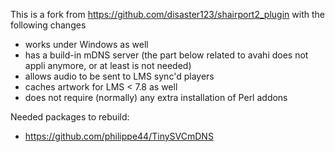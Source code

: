 This is a fork from https://github.com/disaster123/shairport2_plugin with the following changes
- works under Windows as well
- has a build-in mDNS server (the part below related to avahi does not appli anymore, or at least is not needed)
- allows audio to be sent to LMS sync'd players 
- caches artwork for LMS < 7.8 as well
- does not require (normally) any extra installation of Perl addons 

Needed packages to rebuild:
- https://github.com/philippe44/TinySVCmDNS


